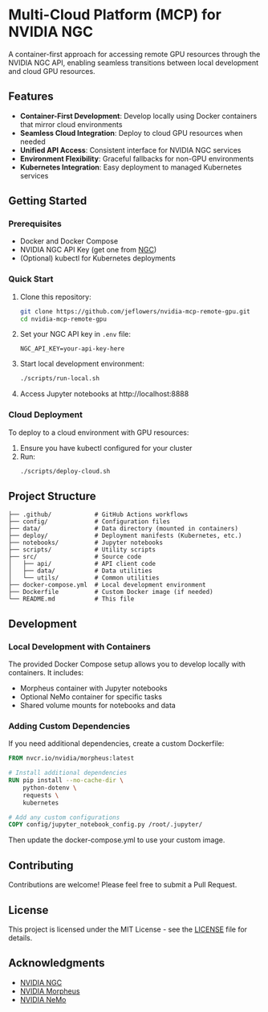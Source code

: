# Multi-Cloud Platform (MCP) for NVIDIA NGC

A container-first approach for accessing remote GPU resources through the NVIDIA NGC API, enabling seamless transitions between local development and cloud GPU resources.

## Features

- **Container-First Development**: Develop locally using Docker containers that mirror cloud environments
- **Seamless Cloud Integration**: Deploy to cloud GPU resources when needed
- **Unified API Access**: Consistent interface for NVIDIA NGC services
- **Environment Flexibility**: Graceful fallbacks for non-GPU environments
- **Kubernetes Integration**: Easy deployment to managed Kubernetes services

## Getting Started

### Prerequisites

- Docker and Docker Compose
- NVIDIA NGC API Key (get one from [NGC](https://ngc.nvidia.com/))
- (Optional) kubectl for Kubernetes deployments

### Quick Start

1. Clone this repository:
   ```bash
   git clone https://github.com/jeflowers/nvidia-mcp-remote-gpu.git
   cd nvidia-mcp-remote-gpu
   ```

2. Set your NGC API key in `.env` file:
   ```
   NGC_API_KEY=your-api-key-here
   ```

3. Start local development environment:
   ```bash
   ./scripts/run-local.sh
   ```

4. Access Jupyter notebooks at http://localhost:8888

### Cloud Deployment

To deploy to a cloud environment with GPU resources:

1. Ensure you have kubectl configured for your cluster
2. Run:
   ```bash
   ./scripts/deploy-cloud.sh
   ```

## Project Structure

```
├── .github/            # GitHub Actions workflows
├── config/             # Configuration files
├── data/               # Data directory (mounted in containers)
├── deploy/             # Deployment manifests (Kubernetes, etc.)
├── notebooks/          # Jupyter notebooks
├── scripts/            # Utility scripts
├── src/                # Source code
│   ├── api/            # API client code
│   ├── data/           # Data utilities
│   └── utils/          # Common utilities
├── docker-compose.yml  # Local development environment
├── Dockerfile          # Custom Docker image (if needed)
└── README.md           # This file
```

## Development

### Local Development with Containers

The provided Docker Compose setup allows you to develop locally with containers. It includes:

- Morpheus container with Jupyter notebooks
- Optional NeMo container for specific tasks
- Shared volume mounts for notebooks and data

### Adding Custom Dependencies

If you need additional dependencies, create a custom Dockerfile:

```dockerfile
FROM nvcr.io/nvidia/morpheus:latest

# Install additional dependencies
RUN pip install --no-cache-dir \
    python-dotenv \
    requests \
    kubernetes

# Add any custom configurations
COPY config/jupyter_notebook_config.py /root/.jupyter/
```

Then update the docker-compose.yml to use your custom image.

## Contributing

Contributions are welcome! Please feel free to submit a Pull Request.

## License

This project is licensed under the MIT License - see the [LICENSE](LICENSE) file for details.

## Acknowledgments

- [NVIDIA NGC](https://ngc.nvidia.com/)
- [NVIDIA Morpheus](https://developer.nvidia.com/morpheus)
- [NVIDIA NeMo](https://developer.nvidia.com/nemo)

